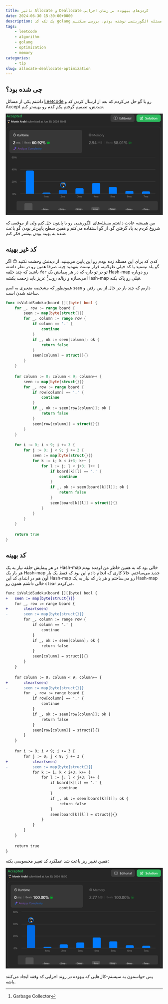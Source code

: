 ```yaml
---
title: تاثیر Allocate و Deallocate کردن‌های بیهوده بر زمان اجرایی
date: 2024-06-30 15:30:00+0000
description: یک تکه کد golang را که برای حل یک مسئله الگوریتمی نوشته بودم، بررسی می‌کنیم
tags: 
    - leetcode
    - algorithm
    - golang
    - optimization
    - memory
categories:
    - tip
slug: allocate-deallocate-optimization
---
```


## چی شده بود؟

داشتم یکی از مسائل [Leetcode](https://leetcode.com/problems/valid-sudoku/submissions/1304929030/) رو با گو حل می‌کردم که بعد از ارسال کردن کد و Accept شدنش، تصمیم گرفتم یکم کدم رو بهینه‌تر کنم.

![نتیجه و آمار اجرای کد اول](accept1.fa.png)


من همیشه عادت داشتم مسئله‌های الگوریتمی رو با پایتون حل کنم ولی از موقعی که شروع کردم به یاد گرفتن گو، از گو استفاده می‌کنم و همین سطح پایین‌تر بودن گو باعث شده به بهینه‌ بودن بیشتر فکر کنم.

## کد غیر بهینه

کدی که برای این مسئله زده بودم رو این پایین می‌بینید. از دیدنش وحشت نکنید 😊 اگر گو بلد نیستید یا کد خیلی طولانیه، قرار نیست بفهمید چیه. صرفا همین رو در نظر داشته باشید که چند حلقه `for` تو در تو داره که در هر پیمایش یک Hash-map رو دوباره می‌سازه و <cite>زباله روب[^1]</cite> عزیز بابد زحمت بکشه Hash-map قبلی رو پاک بکنه.

[^1]: Garbage Collector

همونطور که مشخصه متغیری به اسم `seen` داریم که چند بار در حال از بین رفتن و ساخته شدن است.


```go
func isValidSudoku(board [][]byte) bool {
	for _, row := range board {
		seen := map[byte]struct{}{}
		for _, column := range row {
			if column == '.' {
				continue
			}
			if _, ok := seen[column]; ok {
				return false
			}
			seen[column] = struct{}{}
		}
	}

	for column := 0; column < 9; column++ {
		seen := map[byte]struct{}{}
		for _, row := range board {
			if row[column] == '.' {
				continue
			}
			if _, ok := seen[row[column]]; ok {
				return false
			}
			seen[row[column]] = struct{}{}
		}
	}

	for i := 0; i < 9; i += 3 {
		for j := 0; j < 9; j += 3 {
			seen := map[byte]struct{}{}
			for k := i; k < i+3; k++ {
				for l := j; l < j+3; l++ {
					if board[k][l] == '.' {
						continue
					}
					if _, ok := seen[board[k][l]]; ok {
						return false
					}
					seen[board[k][l]] = struct{}{}
				}
			}
		}
	}

	return true
}
```

## کد بهینه

در هر پیمایش حلقه نیاز به یک Hash-map خالی بود که  به همین خاطر من اومده بودم هر بار یک Hash-map جدید می‌ساختم. حالا کاری که انجام دادم این بود که فقط یک بار اون هم در ابتدای کد این Hash-map رو می‌ساختم و هر بار که نیاز به یک Hash-map خالی داشتم همون رو `clear` می‌کردم.

```diff
func isValidSudoku(board [][]byte) bool {
+	seen := map[byte]struct{}{}
	for _, row := range board {
+		clear(seen)
-		seen := map[byte]struct{}{}
		for _, column := range row {
			if column == '.' {
				continue
			}
			if _, ok := seen[column]; ok {
				return false
			}
			seen[column] = struct{}{}
		}
	}

	for column := 0; column < 9; column++ {
+		clear(seen)
-		seen := map[byte]struct{}{}
		for _, row := range board {
			if row[column] == '.' {
				continue
			}
			if _, ok := seen[row[column]]; ok {
				return false
			}
			seen[row[column]] = struct{}{}
		}
	}

	for i := 0; i < 9; i += 3 {
		for j := 0; j < 9; j += 3 {
+			clear(seen)
-			seen := map[byte]struct{}{}
			for k := i; k < i+3; k++ {
				for l := j; l < j+3; l++ {
					if board[k][l] == '.' {
						continue
					}
					if _, ok := seen[board[k][l]]; ok {
						return false
					}
					seen[board[k][l]] = struct{}{}
				}
			}
		}
	}

	return true
}
```

همین تغییر ریز باعث شد عملکرد کد تغییر محسوسی بکنه:

![نتیجه و آمار اجرا بعد از بهینه کردن کد](accept2.fa.png)

پس حواسمون به سیستم-کال‌هایی که بیهوده در روند اجرایی کد وقفه ایجاد می‌کنند باشه.

<script src="https://giscus.app/client.js"
        data-repo="ILoveBacteria/ILoveBacteria.github.io"
        data-repo-id="R_kgDOMYiXCg"
        data-category="General"
        data-category-id="DIC_kwDOMYiXCs4ChC_Y"
        data-mapping="pathname"
        data-strict="0"
        data-reactions-enabled="1"
        data-emit-metadata="0"
        data-input-position="top"
        data-theme="dark_dimmed"
        data-lang="en"
        crossorigin="anonymous"
        async>
</script>